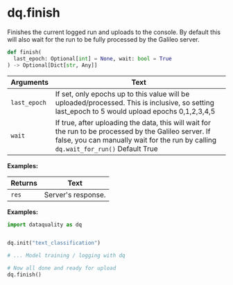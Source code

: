 # dq.finish

Finishes the current logged run and uploads to the console. By default this will also wait for the run to be fully processed by the Galileo server.

```python
def finish(
  last_epoch: Optional[int] = None, wait: bool = True
) -> Optional[Dict[str, Any]]
```



| Arguments    | Text                                                                                                                                                                                         |
| ------------ | -------------------------------------------------------------------------------------------------------------------------------------------------------------------------------------------- |
| `last_epoch` | If set, only epochs up to this value will be uploaded/processed. This is inclusive, so setting last\_epoch to 5 would upload epochs 0,1,2,3,4,5                                              |
| `wait`       | If true, after uploading the data, this will wait for the run to be processed by the Galileo server. If false, you can manually wait for the run by calling `dq.wait_for_run()` Default True |

**Examples:**

| Returns | Text                |
| ------- | ------------------- |
| `res`   | Server's response.  |

**Examples:**

```python
import dataquality as dq


dq.init("text_classification")

# ... Model training / logging with dq

# Now all done and ready for upload
dq.finish()
```
